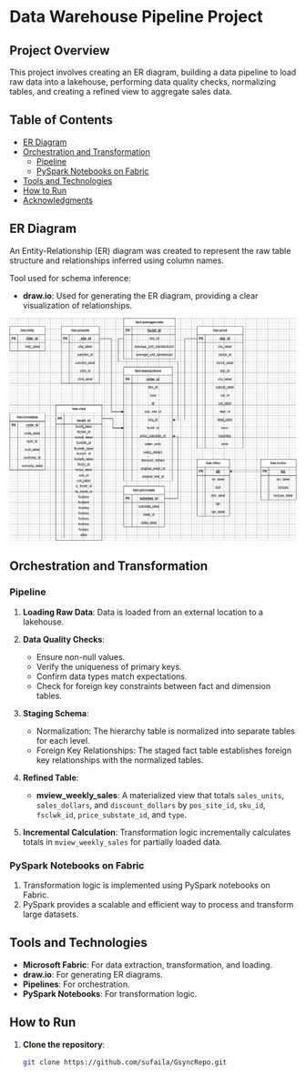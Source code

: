 # Data Warehouse Pipeline Project

## Project Overview
This project involves creating an ER diagram, building a data pipeline to load raw data into a lakehouse, performing data quality checks, normalizing tables, and creating a refined view to aggregate sales data.

## Table of Contents
- [ER Diagram](#er-diagram)
- [Orchestration and Transformation](#orchestration-and-transformation)
  - [Pipeline](#pipeline)
  - [PySpark Notebooks on Fabric](#pyspark-notebooks-on-fabric)
- [Tools and Technologies](#tools-and-technologies)
- [How to Run](#how-to-run)
- [Acknowledgments](#acknowledgments)

## ER Diagram
An Entity-Relationship (ER) diagram was created to represent the raw table structure and relationships inferred using column names.

Tool used for schema inference:
- **draw.io**: Used for generating the ER diagram, providing a clear visualization of relationships.

![ER Diagram](https://github.com/sufaila/GsyncRepo/blob/main/Gsync_ER.drawio.png)

## Orchestration and Transformation

### Pipeline
1. **Loading Raw Data**: Data is loaded from an external location to a lakehouse.
2. **Data Quality Checks**:
   - Ensure non-null values.
   - Verify the uniqueness of primary keys.
   - Confirm data types match expectations.
   - Check for foreign key constraints between fact and dimension tables.

3. **Staging Schema**:
   - Normalization: The hierarchy table is normalized into separate tables for each level.
   - Foreign Key Relationships: The staged fact table establishes foreign key relationships with the normalized tables.

4. **Refined Table**:
   - **mview_weekly_sales**: A materialized view that totals `sales_units`, `sales_dollars`, and `discount_dollars` by `pos_site_id`, `sku_id`, `fsclwk_id`, `price_substate_id`, and `type`.

5. **Incremental Calculation**: Transformation logic incrementally calculates totals in `mview_weekly_sales` for partially loaded data.

### PySpark Notebooks on Fabric
1. Transformation logic is implemented using PySpark notebooks on Fabric.
2. PySpark provides a scalable and efficient way to process and transform large datasets.

## Tools and Technologies
- **Microsoft Fabric**: For data extraction, transformation, and loading.
- **draw.io**: For generating ER diagrams.
- **Pipelines**: For orchestration.
- **PySpark Notebooks**: For transformation logic.

## How to Run
1. **Clone the repository**:
   ```sh
   git clone https://github.com/sufaila/GsyncRepo.git

